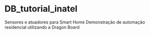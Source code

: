 # DB_tutorial_inatel
Sensores e atuadores para Smart Home
Demonstração de automação residencial utilizando a Dragon Board

 
